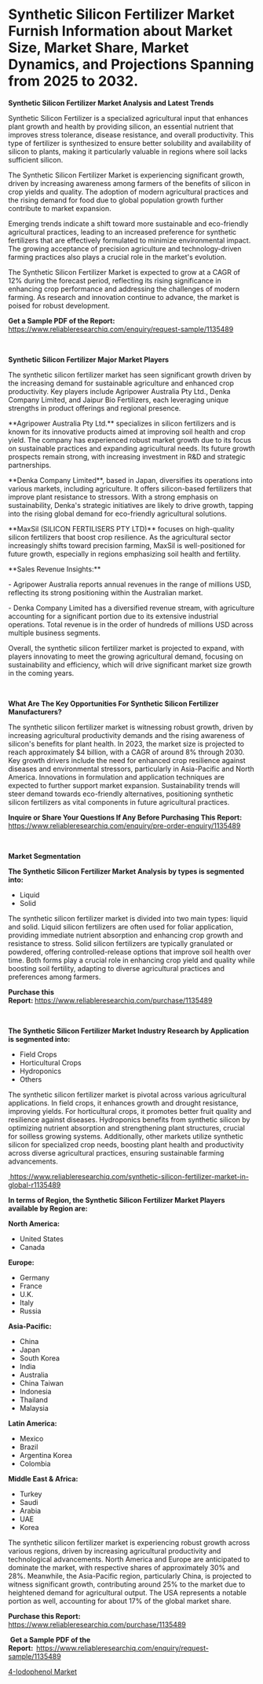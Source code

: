 <p><h1>Synthetic Silicon Fertilizer Market Furnish Information about Market Size, Market Share, Market Dynamics, and Projections Spanning from 2025 to 2032.</h1></p><p><strong>Synthetic Silicon Fertilizer Market Analysis and Latest Trends</strong></p>
<p><p>Synthetic Silicon Fertilizer is a specialized agricultural input that enhances plant growth and health by providing silicon, an essential nutrient that improves stress tolerance, disease resistance, and overall productivity. This type of fertilizer is synthesized to ensure better solubility and availability of silicon to plants, making it particularly valuable in regions where soil lacks sufficient silicon.</p><p>The Synthetic Silicon Fertilizer Market is experiencing significant growth, driven by increasing awareness among farmers of the benefits of silicon in crop yields and quality. The adoption of modern agricultural practices and the rising demand for food due to global population growth further contribute to market expansion. </p><p>Emerging trends indicate a shift toward more sustainable and eco-friendly agricultural practices, leading to an increased preference for synthetic fertilizers that are effectively formulated to minimize environmental impact. The growing acceptance of precision agriculture and technology-driven farming practices also plays a crucial role in the market's evolution.</p><p>The Synthetic Silicon Fertilizer Market is expected to grow at a CAGR of 12% during the forecast period, reflecting its rising significance in enhancing crop performance and addressing the challenges of modern farming. As research and innovation continue to advance, the market is poised for robust development.</p></p>
<p><strong>Get a Sample PDF of the Report:&nbsp;</strong> <a href="https://www.reliableresearchiq.com/enquiry/request-sample/1135489?utm_campaign=3026&utm_medium=2&utm_source=Github&utm_content=ia&utm_term=25032025&utm_id=synthetic-silicon-fertilizer">https://www.reliableresearchiq.com/enquiry/request-sample/1135489</a></p>
<p>&nbsp;</p>
<p><strong>Synthetic Silicon Fertilizer Major Market Players</strong></p>
<p><p>The synthetic silicon fertilizer market has seen significant growth driven by the increasing demand for sustainable agriculture and enhanced crop productivity. Key players include Agripower Australia Pty Ltd., Denka Company Limited, and Jaipur Bio Fertilizers, each leveraging unique strengths in product offerings and regional presence.</p><p>**Agripower Australia Pty Ltd.** specializes in silicon fertilizers and is known for its innovative products aimed at improving soil health and crop yield. The company has experienced robust market growth due to its focus on sustainable practices and expanding agricultural needs. Its future growth prospects remain strong, with increasing investment in R&D and strategic partnerships.</p><p>**Denka Company Limited**, based in Japan, diversifies its operations into various markets, including agriculture. It offers silicon-based fertilizers that improve plant resistance to stressors. With a strong emphasis on sustainability, Denka's strategic initiatives are likely to drive growth, tapping into the rising global demand for eco-friendly agricultural solutions.</p><p>**MaxSil (SILICON FERTILISERS PTY LTD)** focuses on high-quality silicon fertilizers that boost crop resilience. As the agricultural sector increasingly shifts toward precision farming, MaxSil is well-positioned for future growth, especially in regions emphasizing soil health and fertility.</p><p>**Sales Revenue Insights:**</p><p>- Agripower Australia reports annual revenues in the range of millions USD, reflecting its strong positioning within the Australian market.</p><p>- Denka Company Limited has a diversified revenue stream, with agriculture accounting for a significant portion due to its extensive industrial operations. Total revenue is in the order of hundreds of millions USD across multiple business segments.</p><p>Overall, the synthetic silicon fertilizer market is projected to expand, with players innovating to meet the growing agricultural demand, focusing on sustainability and efficiency, which will drive significant market size growth in the coming years.</p></p>
<p>&nbsp;</p>
<p><strong>What Are The Key Opportunities For Synthetic Silicon Fertilizer Manufacturers?</strong></p>
<p><p>The synthetic silicon fertilizer market is witnessing robust growth, driven by increasing agricultural productivity demands and the rising awareness of silicon's benefits for plant health. In 2023, the market size is projected to reach approximately $4 billion, with a CAGR of around 8% through 2030. Key growth drivers include the need for enhanced crop resilience against diseases and environmental stressors, particularly in Asia-Pacific and North America. Innovations in formulation and application techniques are expected to further support market expansion. Sustainability trends will steer demand towards eco-friendly alternatives, positioning synthetic silicon fertilizers as vital components in future agricultural practices.</p></p>
<p><strong>Inquire or Share Your Questions If Any Before Purchasing This Report:</strong> <a href="https://www.reliableresearchiq.com/enquiry/pre-order-enquiry/1135489?utm_campaign=3026&utm_medium=2&utm_source=Github&utm_content=ia&utm_term=25032025&utm_id=synthetic-silicon-fertilizer">https://www.reliableresearchiq.com/enquiry/pre-order-enquiry/1135489</a></p>
<p>&nbsp;</p>
<p><strong>Market Segmentation</strong></p>
<p><strong>The Synthetic Silicon Fertilizer Market Analysis by types is segmented into:</strong></p>
<p><ul><li>Liquid</li><li>Solid</li></ul></p>
<p><p>The synthetic silicon fertilizer market is divided into two main types: liquid and solid. Liquid silicon fertilizers are often used for foliar application, providing immediate nutrient absorption and enhancing crop growth and resistance to stress. Solid silicon fertilizers are typically granulated or powdered, offering controlled-release options that improve soil health over time. Both forms play a crucial role in enhancing crop yield and quality while boosting soil fertility, adapting to diverse agricultural practices and preferences among farmers.</p></p>
<p><strong>Purchase this Report:&nbsp;</strong><a href="https://www.reliableresearchiq.com/purchase/1135489?utm_campaign=3026&utm_medium=2&utm_source=Github&utm_content=ia&utm_term=25032025&utm_id=synthetic-silicon-fertilizer">https://www.reliableresearchiq.com/purchase/1135489</a></p>
<p>&nbsp;</p>
<p><strong>The Synthetic Silicon Fertilizer Market Industry Research by Application is segmented into:</strong></p>
<p><ul><li>Field Crops</li><li>Horticultural Crops</li><li>Hydroponics</li><li>Others</li></ul></p>
<p><p>The synthetic silicon fertilizer market is pivotal across various agricultural applications. In field crops, it enhances growth and drought resistance, improving yields. For horticultural crops, it promotes better fruit quality and resilience against diseases. Hydroponics benefits from synthetic silicon by optimizing nutrient absorption and strengthening plant structures, crucial for soilless growing systems. Additionally, other markets utilize synthetic silicon for specialized crop needs, boosting plant health and productivity across diverse agricultural practices, ensuring sustainable farming advancements.</p></p>
<p><a href="https://www.reliableresearchiq.com/synthetic-silicon-fertilizer-market-in-global-r1135489?utm_campaign=3026&utm_medium=2&utm_source=Github&utm_content=ia&utm_term=25032025&utm_id=synthetic-silicon-fertilizer">&nbsp;https://www.reliableresearchiq.com/synthetic-silicon-fertilizer-market-in-global-r1135489</a></p>
<p><strong>In terms of Region, the Synthetic Silicon Fertilizer Market Players available by Region are:</strong></p>
<p>
    <p> <strong> North America: </strong>
        <ul>
            <li>United States</li>
            <li>Canada</li>
        </ul>
        </p> 
    <p> <strong> Europe: </strong>
        <ul>
            <li>Germany</li>
            <li>France</li>
            <li>U.K.</li>
            <li>Italy</li>
            <li>Russia</li>
        </ul>
        </p> 
    <p> <strong> Asia-Pacific: </strong>
        <ul>
            <li>China</li>
            <li>Japan</li>
            <li>South Korea</li>
            <li>India</li>
            <li>Australia</li>
            <li>China Taiwan</li>
            <li>Indonesia</li>
            <li>Thailand</li>
            <li>Malaysia</li>
        </ul>
        </p> 
    <p> <strong> Latin America: </strong>
        <ul>
            <li>Mexico</li>
            <li>Brazil</li>
            <li>Argentina Korea</li>
            <li>Colombia</li>
        </ul>
        </p> 
    <p> <strong> Middle East & Africa: </strong>
        <ul>
            <li>Turkey</li>
            <li>Saudi</li>
            <li>Arabia</li>
            <li>UAE</li>
            <li>Korea</li>
        </ul>
    </p>
    </p>
<p><p>The synthetic silicon fertilizer market is experiencing robust growth across various regions, driven by increasing agricultural productivity and technological advancements. North America and Europe are anticipated to dominate the market, with respective shares of approximately 30% and 28%. Meanwhile, the Asia-Pacific region, particularly China, is projected to witness significant growth, contributing around 25% to the market due to heightened demand for agricultural output. The USA represents a notable portion as well, accounting for about 17% of the global market share.</p></p>
<p><strong>Purchase this Report: </strong><a href="https://www.reliableresearchiq.com/purchase/1135489?utm_campaign=3026&utm_medium=2&utm_source=Github&utm_content=ia&utm_term=25032025&utm_id=synthetic-silicon-fertilizer">https://www.reliableresearchiq.com/purchase/1135489</a></p>
<p>&nbsp;<strong>Get a Sample PDF of the Report:&nbsp;&nbsp;</strong><a href="https://www.reliableresearchiq.com/enquiry/request-sample/1135489?utm_campaign=3026&utm_medium=2&utm_source=Github&utm_content=ia&utm_term=25032025&utm_id=synthetic-silicon-fertilizer">https://www.reliableresearchiq.com/enquiry/request-sample/1135489</a></p>
<p><strong></strong></p>
<p><p><a href="https://github.com/Chiragrp22/Market-Research-Report-List-7/blob/main/4-iodophenol-market.md?utm_campaign=3026&utm_medium=2&utm_source=Github&utm_content=ia&utm_term=25032025&utm_id=synthetic-silicon-fertilizer">4-Iodophenol Market</a></p></p>